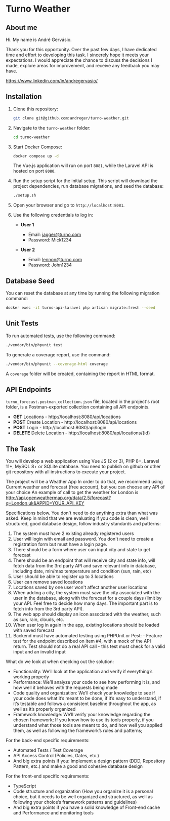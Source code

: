 # Turno Weather

## About me
Hi. My name is André Gervásio.

Thank you for this opportunity. Over the past few days, I have dedicated time and effort to developing this task. I sincerely hope it meets your expectations. I would appreciate the chance to discuss the decisions I made, explore areas for improvement, and receive any feedback you may have.

https://www.linkedin.com/in/andregervasio/

## Installation

1. Clone this repository:
    ```bash
    git clone git@github.com:andreger/turno-weather.git
    ```

2. Navigate to the `turno-weather` folder:
    ```bash
    cd turno-weather
    ```

3. Start Docker Compose:
    ```bash
    docker compose up -d
    ```
    The Vue.js application will run on port `8081`, while the Laravel API is hosted on port `8080`.

4. Run the setup script for the initial setup. This script will download the project dependencies, run database migrations, and seed the database:
    ```bash
    ./setup.sh
    ```

5. Open your browser and go to `http://localhost:8081`.

6. Use the following credentials to log in:

    - **User 1**
      - Email: jagger@turno.com
      - Password: Mick1234

    - **User 2**
      - Email: lennon@turno.com
      - Password: John1234

## Database Seed

You can reset the database at any time by running the following migration command:
```bash
docker exec -it turno-api-laravel php artisan migrate:fresh --seed
```

## Unit Tests

To run automated tests, use the following command:
```bash
./vendor/bin/phpunit test
```

To generate a coverage report, use the command:
```bash
./vendor/bin/phpunit --coverage-html coverage
```

A `coverage` folder will be created, containing the report in HTML format.

## API Endpoints

`turno_forecast.postman_collection.json` file, located in the project's root folder, is a Postman-exported collection containing all API endpoints.

- **GET** Locations - http://localhost:8080/api/locations
- **POST** Create Location - http://localhost:8080/api/locations
- **POST** Login - http://localhost:8080/api/login
- **DELETE** Delete Location - http://localhost:8080/api/locations/{id}


## The Task 

You will develop a web application using Vue JS (2 or 3), PHP 8+, Laravel 11+, MySQL 8+ or SQLite database. You need to publish on github or other git repository with all instructions to execute your project.

The project will be a Weather App In order to do that, we recommend using Current weather and forecast  (free account), but you can choose any API of your choice An example of call to get the weather for London is http://api.openweathermap.org/data/2.5/forecast?q=London,uk&APPID=YOUR_API_KEY

Specifications below. You don't need to do anything extra than what was asked. Keep in mind that we are evaluating if you code is clean, well structured, good database design, follow industry standards and patterns:

1. The system must have 2 existing already registered users 
2. User will login with email and password. You don't need to create a registration form but must have a login page. 
3. There should be a form where user can input city and state to get forecast 
4. There should be an endpoint that will receive city and state info, will fetch data from the 3rd party API and save relevant info in database, including date, min/max temperature and condition (sun, rain, etc) 
5. User should be able to register up to 3 locations 
6. User can remove saved locations 
7. Locations saved by one user won't affect another user locations 
8. When adding a city, the system must save the city associated with the user in the database, along with the forecast for a couple days (limit by your API. Feel free to decide how many days. The important part is to fetch info from the 3rd party API). 
9. The web app should display an icon associated with the weather, such as sun, rain, clouds, etc. 
10. When user log in again in the app, existing locations should be loaded with saved forecast 
11. Backend must have automated testing using PHPUnit or Pest: - Feature test for the endpoint described on item #4, with a mock of the API return. Test should not do a real API call - this test must check for a valid input and an invalid input

What do we look at when checking out the solution:

- Functionality: We’ll look at the application and verify if everything’s working properly
- Performance: We’ll analyze your code to see how performing it is, and how well it behaves with the requests being made
- Code quality and organization: We’ll check your knowledge to see if your code does what it’s meant to be done, if it’s easy to understand, if it’s testable and follows a consistent baseline throughout the app, as well as it’s properly organized
- Framework knowledge: We’ll verify your knowledge regarding the chosen framework; If you know how to use its tools properly, if you understand what those tools are meant to do, and how well you applied them, as well as following the framework’s rules and patterns;

For the back-end specific requirements:
- Automated Tests / Test Coverage
- API Access Control (Policies, Gates, etc.)
- And big extra points if you: Implement a design pattern (DDD, Repository Pattern, etc.) and make a good and cohesive database design

For the front-end specific requirements:
- TypeScript
- Code structure and organization (How you organize it is a personal choice, but it needs to be well organized and structured, as well as following your choice’s framework patterns and guidelines)
- And big extra points if you have a solid knowledge of Front-end cache and Performance and monitoring tools
